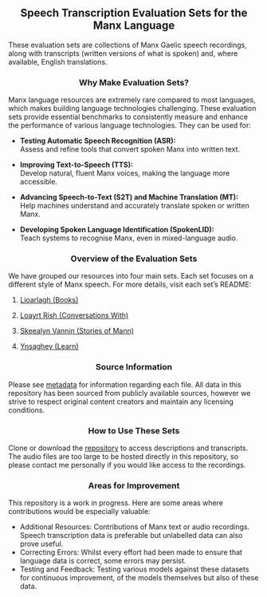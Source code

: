 <h2 style="text-align: center;">Speech Transcription Evaluation Sets for the Manx Language</h2>

These evaluation sets are collections of Manx Gaelic speech recordings, along with transcripts (written versions of what is spoken) and, where available, English translations.

<h3 align="center">Why Make Evaluation Sets?</h3>

Manx language resources are extremely rare compared to most languages, which makes building language technologies challenging. These evaluation sets provide essential benchmarks to consistently measure and enhance the performance of various language technologies. They can be used for:

- **Testing Automatic Speech Recognition (ASR):**  
  Assess and refine tools that convert spoken Manx into written text.

- **Improving Text-to-Speech (TTS):**  
  Develop natural, fluent Manx voices, making the language more accessible.

- **Advancing Speech-to-Text (S2T) and Machine Translation (MT):**  
  Help machines understand and accurately translate spoken or written Manx.

- **Developing Spoken Language Identification (SpokenLID):**  
  Teach systems to recognise Manx, even in mixed-language audio.

<h3 align="center">Overview of the Evaluation Sets</h3>

We have grouped our resources into four main sets. Each set focuses on a different style of Manx speech. For more details, visit each set’s README:


1. [Lioarlagh (Books)](https://github.com/Manx-Language/manx-speech-transcription-eval/blob/main/Lioarlagh/README.md)

2. [Loayrt Rish (Conversations With)](https://github.com/Manx-Language/manx-speech-transcription-eval/blob/main/Loayrt_Rish/README.md)

3. [Skeealyn Vannin (Stories of Mann)](https://github.com/Manx-Language/manx-speech-transcription-eval/blob/main/Skeealyn_Vannin/README.md)

4. [Ynsaghey (Learn)](https://github.com/Manx-Language/manx-speech-transcription-eval/blob/main/Ynsaghey/README.md)

<h3 align="center">Source Information</h3>

Please see [metadata](https://github.com/Manx-forge/speech-transcription-eval/blob/main/metadata.csv) for information regarding each file. All data in this repository has been sourced from publicly available sources, however we strive to respect original content creators and maintain any licensing conditions.

<h3 align="center">How to Use These Sets</h3>

Clone or download the [repository](https://github.com/Manx-forge/speech-transcription-eval) to access descriptions and transcripts. The audio files are too large to be hosted directly in this repository, so please contact me personally if you would like access to the recordings.

<h3 align="center">Areas for Improvement</h3>

This repository is a work in progress. Here are some areas where contributions would be especially valuable:

* Additional Resources: Contributions of Manx text or audio recordings. Speech transcription data is preferable but unlabelled data can also prove useful.
* Correcting Errors: Whilst every effort had been made to ensure that language data is correct, some errors may persist.
* Testing and Feedback: Testing various models against these datasets for continuous improvement, of the models themselves but also of these data.
